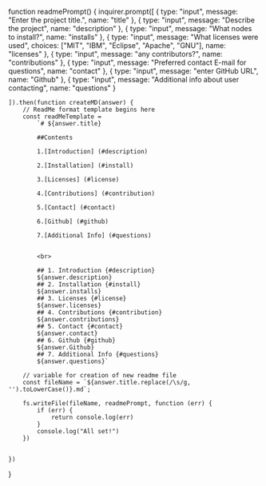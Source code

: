 function readmePrompt() {
    inquirer.prompt([
        {
            type: "input",
            message: "Enter the project title.",
            name: "title"
        },
        {
            type: "input",
            message: "Describe the project",
            name: "description"
        },
        {
            type: "input",
            message: "What nodes to install?",
            name: "installs"
        },
        {
            type: "input",
            message: "What licenses were used",
            choices:
                ["MIT",
                    "IBM",
                    "Eclipse",
                    "Apache",
                    "GNU"],
            name: "licenses"
        },
        {
            type: "input",
            message: "any contributors?",
            name: "contributions"
        },
        {
            type: "input",
            message: "Preferred contact E-mail for questions",
            name: "contact"
        },
        {
            type: "input",
            message: "enter GitHub URL",
            name: "Github"
        },
        {
            type: "input",
            message: "Additional info about user contacting",
            name: "questions"
        }

    ]).then(function createMD(answer) {
        // ReadMe format template begins here
        const readMeTemplate =
            `# ${answer.title}
            
            ##Contents
            
            1.[Introduction] (#description)
               
            2.[Installation] (#install)
            
            3.[Licenses] (#license)
            
            4.[Contributions] (#contribution)
            
            5.[Contact] (#contact)
            
            6.[Github] (#github)
            
            7.[Additional Info] (#questions)
            
            
            <br>
             
            ## 1. Introduction {#description}
            ${answer.description}
            ## 2. Installation {#install}
            ${answer.installs}
            ## 3. Licenses {#license}
            ${answer.licenses}
            ## 4. Contributions {#contribution}
            ${answer.contributions}
            ## 5. Contact {#contact}
            ${answer.contact}
            ## 6. Github {#github}
            ${answer.Github}
            ## 7. Additional Info {#questions}
            ${answer.questions}`

        // variable for creation of new readme file
        const fileName = `${answer.title.replace(/\s/g, '').toLowerCase()}.md`;

        fs.writeFile(fileName, readmePrompt, function (err) {
            if (err) {
                return console.log(err)
            }
            console.log("All set!")
        })


    })


}